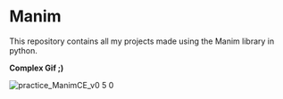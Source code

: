 # Manim
This repository contains all my projects made using the Manim library in python.

<b>Complex Gif ;) </b>

![practice_ManimCE_v0 5 0](https://user-images.githubusercontent.com/83541306/137025129-517e3d3b-61d9-4a1e-a461-3e2412760d63.gif)
